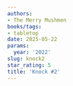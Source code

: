 ```yaml
---
authors:
- The Merry Mushmen
books/tags:
- tabletop
date: 2025-05-22
params:
  year: '2022'
slug: knock2
star_rating: 5
title: 'Knock #2'
---
```


<!--more-->